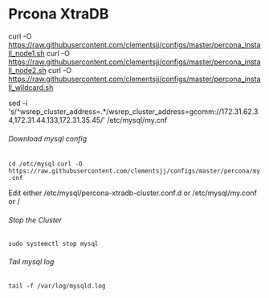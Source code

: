 # Prcona XtraDB

curl -O https://raw.githubusercontent.com/clementsjj/configs/master/percona_install_node1.sh
curl -O https://raw.githubusercontent.com/clementsjj/configs/master/percona_install_node2.sh
curl -O https://raw.githubusercontent.com/clementsjj/configs/master/percona_install_wildcard.sh

sed -i 's/^wsrep_cluster_address=.\*/wsrep_cluster_address=gcomm:\/\/172.31.62.34,172.31.44.133,172.31.35.45/' /etc/mysql/my.cnf

###### Download mysql config

`cd /etc/mysql`
`curl -O https://raw.githubusercontent.com/clementsjj/configs/master/percona/my.cnf`

Edit either /etc/mysql/percona-xtradb-cluster.conf.d
or /etc/mysql/my.conf
or /

###### Stop the Cluster

`sudo systemctl stop mysql`

###### Tail mysql log

`tail -f /var/log/mysqld.log`
